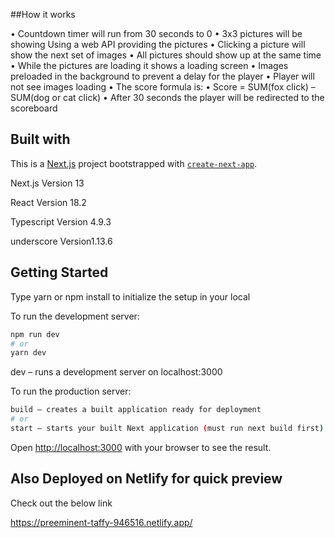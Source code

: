 ##How it works

• Countdown timer will run from 30 seconds to 0
• 3x3 pictures will be showing Using a web API providing the pictures
• Clicking a picture will show the next set of images
• All pictures should show up at the same time
• While the pictures are loading it shows a loading screen
• Images preloaded in the background to prevent a delay for the player
• Player will not see images loading
• The score formula is: • Score = SUM(fox click) – SUM(dog or cat click)
• After 30 seconds the player will be redirected to the scoreboard

## Built with

This is a [Next.js](https://nextjs.org/) project bootstrapped with [`create-next-app`](https://github.com/vercel/next.js/tree/canary/packages/create-next-app).

Next.js Version 13

React Version 18.2

Typescript Version 4.9.3

underscore Version1.13.6
## Getting Started

Type yarn or npm install to initialize the setup in your local

To run the development server:

```bash
npm run dev
# or
yarn dev
```
dev – runs a development server on localhost:3000

To run the production server:

```bash
build – creates a built application ready for deployment
# or
start – starts your built Next application (must run next build first)
```


Open [http://localhost:3000](http://localhost:3000) with your browser to see the result.



## Also Deployed on Netlify for quick preview

Check out the below link


 https://preeminent-taffy-946516.netlify.app/
